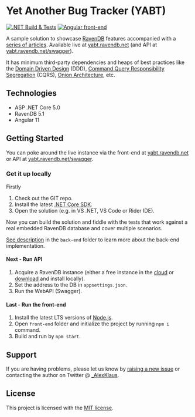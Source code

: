 # Yet Another Bug Tracker (YABT)
[![.NET Build & Tests](https://github.com/ravendb/samples-yabt/actions/workflows/dotnet-core.yml/badge.svg)](https://github.com/ravendb/samples-yabt/actions/workflows/dotnet-core.yml)
[![Angular front-end](https://github.com/ravendb/samples-yabt/actions/workflows/angular.yml/badge.svg)](https://github.com/ravendb/samples-yabt/actions/workflows/angular.yml)
<br/>

A sample solution to showcase [RavenDB](https://ravendb.net) features accompanied with a [series of articles](https://ravendb.net/news/use-cases/yabt-series). Available live at [yabt.ravendb.net](https://yabt.ravendb.net) (and API at [yabt.ravendb.net/swagger](https://yabt.ravendb.net/swagger/index.html)). 

It has minimum third-party dependencies and heaps of best practices like the [Domain Driven Design](https://en.wikipedia.org/wiki/Domain-driven_design) (DDD), [Command Query Responsibility Segregation](https://martinfowler.com/bliki/CQRS.html) (CQRS), [Onion Architecture](https://jeffreypalermo.com/2008/07/the-onion-architecture-part-1/), etc.

## Technologies
* ASP .NET Core 5.0
* RavenDB 5.1
* Angular 11

## Getting Started

You can poke around the live instance via the front-end at [yabt.ravendb.net](https://yabt.ravendb.net) or API at [yabt.ravendb.net/swagger](https://yabt.ravendb.net/swagger/index.html).

### Get it up locally

Firstly
1. Check out the GIT repo.
2. Install the latest [.NET Core SDK](https://dotnet.microsoft.com/download).
3. Open the solution (e.g. in VS .NET, VS Code or Rider IDE).

Now you can build the solution and fiddle with the tests that work against a real embedded RavenDB database and cover multiple scenarios.

[See description](back-end/README.md) in the `back-end` folder to learn more about the back-end implementation.

#### Next - Run API

1. Acquire a RavenDB instance (either a free instance in the [cloud](https://cloud.ravendb.net/) or [download](https://ravendb.net/download) and install locally).
2. Set the address to the DB in `appsettings.json`.
3. Run the WebAPI (Swagger).

#### Last - Run the front-end

1. Install the latest LTS versions of [Node.js](https://nodejs.org).
2. Open `front-end` folder and initialize the project by running `npm i` command.
3. Build and run by `npm start`.

## Support

If you are having problems, please let us know by [raising a new issue](https://github.com/ravendb/samples-yabt/issues/new) or contacting the author on Twitter @ [_AlexKlaus](https://twitter.com/_AlexKlaus).

## License

This project is licensed with the [MIT license](LICENSE).
